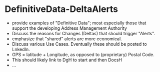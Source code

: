 # DefinitiveData-DeltaAlerts
* provide examples of "Definitive Data"; most especially those that support the developing Address Management Authority
* Discuss the reasons for Changes (Deltas) that should trigger "Alerts".
* emphasize that "shared" alerts are more economical.
* Discuss various Use Cases.  Eventually these should be posted to LnkedIn.
* GPS = latitude + Longitude, as opposed to (proprietary) Postal Code.
* This should likely link to DgH to start and then DocsH
* ...
